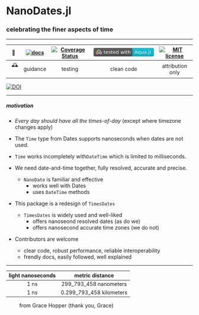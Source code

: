# NanoDates.jl
### celebrating the finer aspects of time

----


|&nbsp; 📅 &nbsp;  | [![docs](https://img.shields.io/badge/docs-dev-blue.svg)](https://juliatime.github.io/NanoDates.jl/dev/) |  [![Coverage Status](https://coveralls.io/repos/github/JeffreySarnoff/NanoDates.jl/badge.svg?branch=main)](https://coveralls.io/github/JeffreySarnoff/NanoDates.jl?branch=main) |  [![Aqua QA](https://raw.githubusercontent.com/JuliaTesting/Aqua.jl/master/badge.svg)](https://github.com/JuliaTesting/Aqua.jl) | [![MIT license](http://img.shields.io/badge/license-MIT-brightgreen.svg)](http://opensource.org/licenses/MIT) |
|--|:------------:|:-----------:|:----------:|:---------:|
| &nbsp; 🕰️  &nbsp; |  guidance     | testing | clean code | attribution only |

[![DOI](https://zenodo.org/badge/483859789.svg)](https://zenodo.org/badge/latestdoi/483859789)

----


##### motivation

- *Every day should have all the times-of-day* (except where timezone changes apply)

- The `Time` type from Dates supports nanoseconds when dates are not used.
- `Time` works incompletely with`DateTime` which is limited to milliseconds.

- We need date-and-time together, fully resolved, accurate and precise.
  - `NanoDate` is familiar and effective
    -  works well with Dates
    -  uses `DateTime` methods

- This package is a redesign of `TimesDates`
  - `TimesDates` is widely used and well-liked
    - offers nanoseond resolved dates       (as do we)
    - offers nanosecond accurate time zones (we do not)
 
- Contributors are welcome
  -  clear code, robust performance, reliable interoperability
  -  frendly docs, easily followed, well explained
 
----


  
| light nanoseconds | metric distance          |
|:-----------------:|:-------------------------:|
| 1 ns              | 299_793_458 nanometers    |
| 1 ns              | 0.299_793_458 kilometers  |

&nbsp;&nbsp;&nbsp;&nbsp;&nbsp;&nbsp;&nbsp;&nbsp;&nbsp;from Grace Hopper (thank you, Grace)


